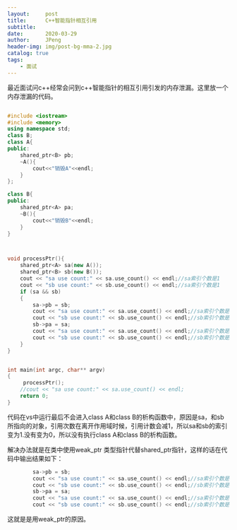 ```yaml
---
layout:     post
title:      C++智能指针相互引用
subtitle:   
date:       2020-03-29
author:     JPeng
header-img: img/post-bg-mma-2.jpg
catalog: true
tags:
    - 面试
---
```

最近面试问c++经常会问到c++智能指针的相互引用引发的内存泄漏。这里放一个内存泄漏的代码。
```c++

#include <iostream>
#include <memory>
using namespace std;
class B;
class A{
public:
	shared_ptr<B> pb;
	~A(){
		cout<<"销毁A"<<endl;
	}
};

class B{
public:
	shared_ptr<A> pa;
	~B(){
		cout<<"销毁B"<<endl;
	}
}



void processPtr(){
	shared_ptr<A> sa(new A());
	shared_ptr<B> sb(new B());
	cout << "sa use count:" << sa.use_count() << endl;//sa索引个数是1
	cout << "sb use count:" << sb.use_count() << endl;//sa索引个数是1
	if (sa && sb)
	{
		sa->pb = sb;
		cout << "sa use count:" << sa.use_count() << endl;//sa索引个数是1
		cout << "sb use count:" << sb.use_count() << endl;//sb索引个数是2
		sb->pa = sa;
		cout << "sa use count:" << sa.use_count() << endl;//sa索引个数是2
		cout << "sb use count:" << sb.use_count() << endl;//sb索引个数是2
	}
}


int main(int argc, char** argv)
{
     processPtr();
	//cout << "sa use count:" << sa.use_count() << endl;
	return 0;
}

```
代码在vs中运行最后不会进入class A和class B的析构函数中，原因是sa，和sb所指向的对象，引用次数在离开作用域时候，引用计数会减1，所以sa和sb的索引变为1.没有变为0，所以没有执行class A和class B的析构函数。

解决办法就是在类中使用weak_ptr 类型指针代替shared_ptr指针，这样的话在代码中输出结果如下：

```c++
		sa->pb = sb;
		cout << "sa use count:" << sa.use_count() << endl;//sa索引个数是1
		cout << "sb use count:" << sb.use_count() << endl;//sb索引个数是1
		sb->pa = sa;
		cout << "sa use count:" << sa.use_count() << endl;//sa索引个数是1
		cout << "sb use count:" << sb.use_count() << endl;//sb索引个数是1
```

这就是是用weak_ptr的原因。